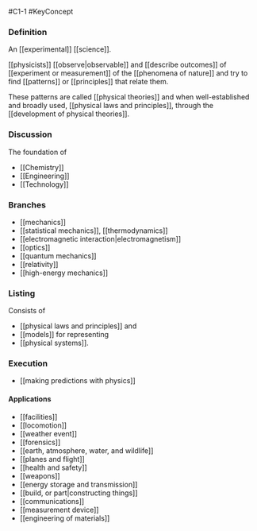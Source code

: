 
#C1-1
#KeyConcept 

### Definition
An [[experimental]] [[science]].

[[physicists]] [[observe|observable]] and [[describe outcomes]] of [[experiment or measurement]] of the [[phenomena of nature]] and try to find [[patterns]] or [[principles]] that relate them.

These patterns are called [[physical theories]] and when well-established and broadly used, [[physical laws and principles]], through the [[development of physical theories]].

### Discussion
The foundation of 
- [[Chemistry]]
- [[Engineering]]
- [[Technology]]

### Branches
- [[mechanics]]
- [[statistical mechanics]], [[thermodynamics]]
- [[electromagnetic interaction|electromagnetism]]
- [[optics]]
- [[quantum mechanics]]
- [[relativity]]
- [[high-energy mechanics]]

### Listing
Consists of
- [[physical laws and principles]] and 
- [[models]] for representing 
- [[physical systems]].

### Execution
- [[making predictions with physics]]

#### Applications
- [[facilities]]
- [[locomotion]]
- [[weather event]]
- [[forensics]]
- [[earth, atmosphere, water, and wildlife]]
- [[planes and flight]]
- [[health and safety]]
- [[weapons]]
- [[energy storage and transmission]]
- [[build, or part|constructing things]]
- [[communications]]
- [[measurement device]]
- [[engineering of materials]]